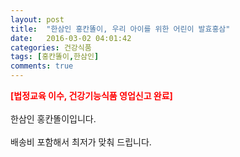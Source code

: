 ```yaml
---
layout: post
title:  "한삼인 홍칸똘이, 우리 아이를 위한 어린이 발효홍삼"
date:   2016-03-02 04:01:42
categories: 건강식품
tags: [홍칸똘이,한삼인]
comments: true
---
```


<strong><span style="color: rgb(255, 0, 0);">[법정교육 이수, 건강기능식품 영업신고 완료]</span></strong>
<br><br>
한삼인 홍칸똘이입니다.
<br><br>
배송비 포함해서 최저가 맞춰 드립니다.
<br>
<br>
<img class="image" src="https://1.bp.blogspot.com/-3Sn04p7vAr0/W_qb8QEjAYI/AAAAAAAAA2k/nEj5r_c2dhoEDyuFx-i8qI5SC-3IZEXLwCLcBGAs/s320/24573457354.jpg" alt=""/>
<br>
<br>
<img class="image" src="http://www.nbbang.co.kr/data/webedit/20180619174511_juyebcsu.jpg" alt=""/>  
